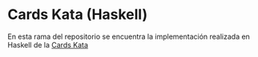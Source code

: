 # Cards Kata (Haskell)

En esta rama del repositorio se encuentra la implementación realizada en Haskell de la [Cards Kata](https://www.codewars.com/kata/53417de006654f4171000587)
